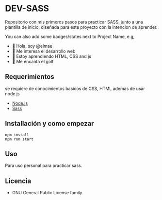 # DEV-SASS

Repositorio con mis primeros pasos para practicar SASS, junto a una plantilla de inicio, diseñada para este proyecto con la intencion de aprender.

You can also add some badges/states next to Project Name, e.g,

- 👋 Hola, soy @elmae
- 👀 Me interesa el desarrollo web
- 🌱 Estoy aprendiendo HTML, CSS and js
- 💞️ Me encanta el golf

## Requerimientos

se requiere de conocimientos basicos de CSS, HTML ademas de usar node.js

- [Node.js](https://nodejs.org/)
- [Sass](https://sass-lang.com/)

## Installación y como empezar

    npm install
    npm run start

## Uso

Para uso personal para practicar sass.

## Licencia

- GNU General Public License family
